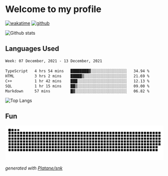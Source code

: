 # Welcome to my profile

[![wakatime](https://wakatime.com/badge/user/82c377cd-a54c-404c-b7df-177b313ca539.svg)](https://wakatime.com/@82c377cd-a54c-404c-b7df-177b313ca539)
[![github](https://img.shields.io/github/followers/xinthose?logo=github&style=plastic)](https://github.com/alanhamlett?tab=followers)

![Github stats](https://github-readme-stats.vercel.app/api?username=xinthose&show_icons=true&theme=radical&count_private=true)

## Languages Used

<!--START_SECTION:waka-->
```text
Week: 07 December, 2021 - 13 December, 2021

TypeScript   4 hrs 54 mins   ████████▓░░░░░░░░░░░░░░░░   34.94 % 
HTML         3 hrs 2 mins    █████▒░░░░░░░░░░░░░░░░░░░   21.69 % 
C++          1 hr 42 mins    ███░░░░░░░░░░░░░░░░░░░░░░   12.13 % 
SQL          1 hr 15 mins    ██▒░░░░░░░░░░░░░░░░░░░░░░   09.00 % 
Markdown     57 mins         █▓░░░░░░░░░░░░░░░░░░░░░░░   06.82 % 
```
<!--END_SECTION:waka-->

![Top Langs](https://github-readme-stats.vercel.app/api/top-langs/?username=xinthose)

## Fun
![github contribution grid snake animation](https://raw.githubusercontent.com/xinthose/xinthose/output/github-contribution-grid-snake.svg)

_generated with [Platane/snk](https://github.com/Platane/snk)_
